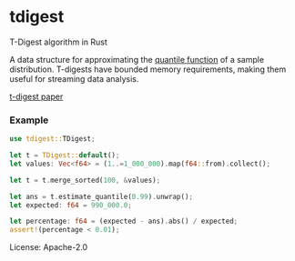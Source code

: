 # tdigest

T-Digest algorithm in Rust

A data structure for approximating the [quantile
function](https://en.wikipedia.org/wiki/Quantile_function) of a sample
distribution. T-digests have bounded memory requirements, making them useful
for streaming data analysis.

[t-digest
paper](https://github.com/tdunning/t-digest/blob/main/docs/t-digest-paper/histo.pdf)

### Example

```rust
use tdigest::TDigest;

let t = TDigest::default();
let values: Vec<f64> = (1..=1_000_000).map(f64::from).collect();

let t = t.merge_sorted(100, &values);

let ans = t.estimate_quantile(0.99).unwrap();
let expected: f64 = 990_000.0;

let percentage: f64 = (expected - ans).abs() / expected;
assert!(percentage < 0.01);
```

License: Apache-2.0

